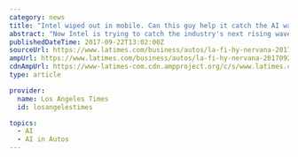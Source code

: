 ```yaml
---
category: news
title: "Intel wiped out in mobile. Can this guy help it catch the AI wave?"
abstract: "Now Intel is trying to catch the industry's next rising wave: artificial intelligence, or, more precisely, a subset of AI known as deep learning. Cars that drive themselves, personal devices that converse with their owners and carry out tasks, social media ..."
publishedDateTime: 2017-09-22T13:02:00Z
sourceUrl: https://www.latimes.com/business/autos/la-fi-hy-nervana-20170922-story.html
ampUrl: https://www.latimes.com/business/autos/la-fi-hy-nervana-20170922-story.html?outputType=amp
cdnAmpUrl: https://www-latimes-com.cdn.ampproject.org/c/s/www.latimes.com/business/autos/la-fi-hy-nervana-20170922-story.html?outputType=amp
type: article

provider:
  name: Los Angeles Times
  id: losangelestimes

topics:
  - AI
  - AI in Autos
---
```

